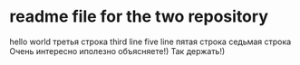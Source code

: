 # readme file for the two repository
hello world
третья строка
third line
five line
пятая строка
седьмая строка
Очень интересно иполезно объясняете!)
Так держать!)